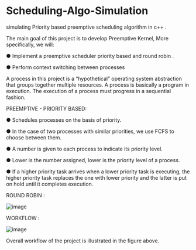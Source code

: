 # Scheduling-Algo-Simulation
simulating Priority based preemptive scheduling algorithm in c++ .

The main goal of this project is to develop Preemptive Kernel,   More specifically, we will:

●	Implement a preemptive scheduler priority based and round robin .

●	Perform context switching  between processes 

A process in this project is a “hypothetical” operating system abstraction that groups together multiple resources. A process is basically a program in execution. The execution of a process must progress in a sequential fashion. 





PREEMPTIVE - PRIORITY BASED:

●	Schedules processes on the basis of priority.

●	In the case of two processes with similar priorities, we use FCFS to choose between them.

●	A number is given to each process to indicate its priority level.

●	Lower is the number assigned, lower is the priority level of a process.

●	If a higher priority task arrives when a lower priority task is executing, the higher priority task replaces the one with lower priority and the latter is put on hold until it completes execution.




ROUND ROBIN :

![image](https://user-images.githubusercontent.com/83614865/198856239-50bc71a9-35eb-4a01-abc4-b86d1806e001.png)




WORKFLOW :


![image](https://user-images.githubusercontent.com/83614865/198855991-765c7620-f389-4310-afd4-44dce11bc2c7.png)

Overall workflow of the project is illustrated in the figure above.




